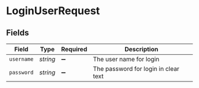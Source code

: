 # LoginUserRequest


## Fields

| Field                                | Type                                 | Required                             | Description                          |
| ------------------------------------ | ------------------------------------ | ------------------------------------ | ------------------------------------ |
| `username`                           | *string*                             | :heavy_minus_sign:                   | The user name for login              |
| `password`                           | *string*                             | :heavy_minus_sign:                   | The password for login in clear text |
